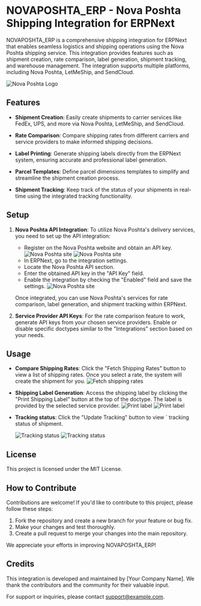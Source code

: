 # NOVAPOSHTA_ERP - Nova Poshta Shipping Integration for ERPNext

NOVAPOSHTA_ERP is a comprehensive shipping integration for ERPNext that enables seamless logistics and shipping operations using the Nova Poshta shipping service. This integration provides features such as shipment creation, rate comparison, label generation, shipment tracking, and warehouse management. The integration supports multiple platforms, including Nova Poshta, LetMeShip, and SendCloud.

![Nova Poshta Logo](https://github.com/AndrewMaraiev/NOVAPOSHTA_ERP/blob/main/np.png)

## Features

- **Shipment Creation**: Easily create shipments to carrier services like FedEx, UPS, and more via Nova Poshta, LetMeShip, and SendCloud.

- **Rate Comparison**: Compare shipping rates from different carriers and service providers to make informed shipping decisions.

- **Label Printing**: Generate shipping labels directly from the ERPNext system, ensuring accurate and professional label generation.

- **Parcel Templates**: Define parcel dimensions templates to simplify and streamline the shipment creation process.

- **Shipment Tracking**: Keep track of the status of your shipments in real-time using the integrated tracking functionality.

## Setup

1. **Nova Poshta API Integration**:
   To utilize Nova Poshta's delivery services, you need to set up the API integration:

   - Register on the Nova Poshta website and obtain an API key.
     ![Nova Poshta site](https://github.com/AndrewMaraiev/NOVAPOSHTA_ERP/blob/main/novaposhta.png)
     ![Nova Poshta site](https://github.com/AndrewMaraiev/NOVAPOSHTA_ERP/blob/main/np%20api.png)
   - In ERPNext, go to the integration settings.
   - Locate the Nova Poshta API section.
   - Enter the obtained API key in the "API Key" field.
   - Enable the integration by checking the "Enabled" field and save the settings.
     ![Nova Poshta site](https://github.com/AndrewMaraiev/NOVAPOSHTA_ERP/blob/main/erp%20np%20api.png)

   Once integrated, you can use Nova Poshta's services for rate comparison, label generation, and shipment tracking within ERPNext.

2. **Service Provider API Keys**:
   For the rate comparison feature to work, generate API keys from your chosen service providers. Enable or disable specific doctypes similar to the "Integrations" section based on your needs.

## Usage

- **Compare Shipping Rates**:
  Click the "Fetch Shipping Rates" button to view a list of shipping rates. Once you select a rate, the system will create the shipment for you.
  ![Fetch shipping rates](https://github.com/AndrewMaraiev/NOVAPOSHTA_ERP/blob/main/fetch%20shipping%20rates.png)

- **Shipping Label Generation**:
  Access the shipping label by clicking the "Print Shipping Label" button at the top of the doctype. The label is provided by the selected service provider.
  ![Print label](https://github.com/AndrewMaraiev/NOVAPOSHTA_ERP/blob/main/print%20shipping%20label.png)
  ![Print label](https://github.com/AndrewMaraiev/NOVAPOSHTA_ERP/blob/main/label%20'zebra'.png)

- **Tracking status**:
  Click the "Update Tracking" button to view ` tracking status of shipment.

  ![Tracking status](https://github.com/AndrewMaraiev/NOVAPOSHTA_ERP/blob/main/status.png)
  ![Tracking status](https://github.com/AndrewMaraiev/NOVAPOSHTA_ERP/blob/main/status%20done.png)
  
## License

This project is licensed under the MIT License.

## How to Contribute

Contributions are welcome! If you'd like to contribute to this project, please follow these steps:

1. Fork the repository and create a new branch for your feature or bug fix.
2. Make your changes and test thoroughly.
3. Create a pull request to merge your changes into the main repository.

We appreciate your efforts in improving NOVAPOSHTA_ERP!

## Credits

This integration is developed and maintained by [Your Company Name]. We thank the contributors and the community for their valuable input.

For support or inquiries, please contact support@example.com.
